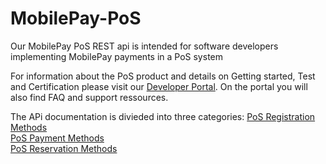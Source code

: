 # MobilePay-PoS
Our MobilePay PoS REST api  is intended for software developers implementing MobilePay payments in a PoS system

For information about the PoS product and details on Getting started, Test and Certification please visit our <a href=" https://developer.mobilepay.dk/products/pos/">Developer Portal</a>. On the portal you will also find FAQ and support ressources.

The APi documentation is divieded into three categories: 
<a href="PoS_Registration_Methods">PoS Registration Methods</a><br>
<a href="PoS_Payment_Methods">PoS Payment Methods</a><br>
<a href="PoS_Reservation_Methods">PoS Reservation Methods</a><br>

